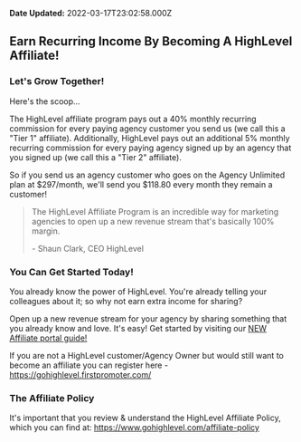 **Date Updated:** 2022-03-17T23:02:58.000Z

## Earn Recurring Income By Becoming A HighLevel Affiliate!

  
### Let's Grow Together!

Here's the scoop... 

  
The HighLevel affiliate program pays out a 40% monthly recurring commission for every paying agency customer you send us (we call this a "Tier 1" affiliate). Additionally, HighLevel pays out an additional 5% monthly recurring commission for every paying agency signed up by an agency that you signed up (we call this a "Tier 2" affiliate).

  
So if you send us an agency customer who goes on the Agency Unlimited plan at $297/month, we'll send you $118.80 every month they remain a customer! 

  
> The HighLevel Affiliate Program is an incredible way for marketing agencies to open up a new revenue stream that's basically 100% margin.
> 
> \- Shaun Clark, CEO HighLevel

### You Can Get Started Today!

  
You already know the power of HighLevel. You're already telling your colleagues about it; so why not earn extra income for sharing?  
  
Open up a new revenue stream for your agency by sharing something that you already know and love. It's easy! Get started by visiting our [NEW Affiliate portal guide!](https://help.gohighlevel.com/support/solutions/articles/48001202637-how-to-use-affiliate-portal)

  
If you are not a HighLevel customer/Agency Owner but would still want to become an affiliate you can register here - <https://gohighlevel.firstpromoter.com/>   
  
### The Affiliate Policy

  
It's important that you review & understand the HighLevel Affiliate Policy, which you can find at: <https://www.gohighlevel.com/affiliate-policy>
  
  